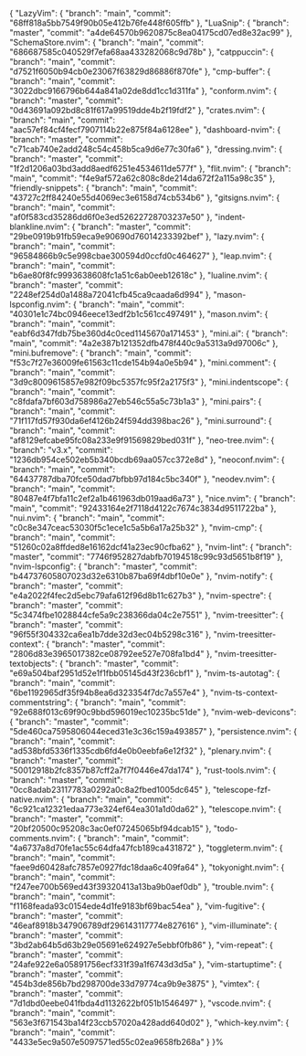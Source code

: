 {
  "LazyVim": { "branch": "main", "commit": "68ff818a5bb7549f90b05e412b76fe448f605ffb" },
  "LuaSnip": { "branch": "master", "commit": "a4de64570b9620875c8ea04175cd07ed8e32ac99" },
  "SchemaStore.nvim": { "branch": "main", "commit": "686687585c040529f7efa68aa433282068c9d78b" },
  "catppuccin": { "branch": "main", "commit": "d7521f6050b94cb0e23067f63829d86886f870fe" },
  "cmp-buffer": { "branch": "main", "commit": "3022dbc9166796b644a841a02de8dd1cc1d311fa" },
  "conform.nvim": { "branch": "master", "commit": "0d43691a092bd8c81f617a99519dde4b2f19fdf2" },
  "crates.nvim": { "branch": "main", "commit": "aac57ef84cf4fecf7907114b22e875f84a6128ee" },
  "dashboard-nvim": { "branch": "master", "commit": "c71cab740e2add248c54c458b5ca9d6e77c30fa6" },
  "dressing.nvim": { "branch": "master", "commit": "1f2d1206a03bd3add8aedf6251e4534611de577f" },
  "flit.nvim": { "branch": "main", "commit": "f4e9af572a62c808c8de214da672f2a115a98c35" },
  "friendly-snippets": { "branch": "main", "commit": "43727c2ff84240e55d4069ec3e6158d74cb534b6" },
  "gitsigns.nvim": { "branch": "main", "commit": "af0f583cd35286dd6f0e3ed52622728703237e50" },
  "indent-blankline.nvim": { "branch": "master", "commit": "29be0919b91fb59eca9e90690d76014233392bef" },
  "lazy.nvim": { "branch": "main", "commit": "96584866b9c5e998cbae300594d0ccfd0c464627" },
  "leap.nvim": { "branch": "main", "commit": "b6ae80f8fc9993638608fc1a51c6ab0eeb12618c" },
  "lualine.nvim": { "branch": "master", "commit": "2248ef254d0a1488a72041cfb45ca9caada6d994" },
  "mason-lspconfig.nvim": { "branch": "main", "commit": "40301e1c74bc0946eece13edf2b1c561cc497491" },
  "mason.nvim": { "branch": "main", "commit": "eabf6d347fdb75be360d4c0ced1145670a171453" },
  "mini.ai": { "branch": "main", "commit": "4a2e387b121352dfb478f440c9a5313a9d97006c" },
  "mini.bufremove": { "branch": "main", "commit": "f53c7f27e36009fe61563c11cde154b94a0e5b94" },
  "mini.comment": { "branch": "main", "commit": "3d9c8009615857e982f09bc5357fc95f2a2175f3" },
  "mini.indentscope": { "branch": "main", "commit": "c8fdafa7bf603d758986a27eb546c55a5c73b1a3" },
  "mini.pairs": { "branch": "main", "commit": "71f117fd57f930da6ef4126b24f594dd398bac26" },
  "mini.surround": { "branch": "main", "commit": "af8129efcabe95fc08a233e9f91569829bed031f" },
  "neo-tree.nvim": { "branch": "v3.x", "commit": "1236db954ce502eb5b340bcdb69aa057cc372e8d" },
  "neoconf.nvim": { "branch": "main", "commit": "64437787dba70fce50dad7bfbb97d184c5bc340f" },
  "neodev.nvim": { "branch": "main", "commit": "80487e4f7bfa11c2ef2a1b461963db019aad6a73" },
  "nice.nvim": { "branch": "main", "commit": "92433164e2f7118d4122c7674c3834d9511722ba" },
  "nui.nvim": { "branch": "main", "commit": "c0c8e347ceac53030f5c1ece1c5a5b6a17a25b32" },
  "nvim-cmp": { "branch": "main", "commit": "51260c02a8ffded8e16162dcf41a23ec90cfba62" },
  "nvim-lint": { "branch": "master", "commit": "7746f952827dabfb70194518c99c93d5651b8f19" },
  "nvim-lspconfig": { "branch": "master", "commit": "b44737605807023d32e6310b87ba69f4dbf10e0e" },
  "nvim-notify": { "branch": "master", "commit": "e4a2022f4fec2d5ebc79afa612f96d8b11c627b3" },
  "nvim-spectre": { "branch": "master", "commit": "5c3474fbe1028844cfe5a9c238366da04c2e7551" },
  "nvim-treesitter": { "branch": "master", "commit": "96f55f304332ca6ea1b7dde32d3ec04b5298c316" },
  "nvim-treesitter-context": { "branch": "master", "commit": "2806d83e3965017382ce08792ee527e708fa1bd4" },
  "nvim-treesitter-textobjects": { "branch": "master", "commit": "e69a504baf2951d52e1f1fbb05145d43f236cbf1" },
  "nvim-ts-autotag": { "branch": "main", "commit": "6be1192965df35f94b8ea6d323354f7dc7a557e4" },
  "nvim-ts-context-commentstring": { "branch": "main", "commit": "92e688f013c69f90c9bbd596019ec10235bc51de" },
  "nvim-web-devicons": { "branch": "master", "commit": "5de460ca7595806044eced31e3c36c159a493857" },
  "persistence.nvim": { "branch": "main", "commit": "ad538bfd5336f1335cdb6fd4e0b0eebfa6e12f32" },
  "plenary.nvim": { "branch": "master", "commit": "50012918b2fc8357b87cff2a7f7f0446e47da174" },
  "rust-tools.nvim": { "branch": "master", "commit": "0cc8adab23117783a0292a0c8a2fbed1005dc645" },
  "telescope-fzf-native.nvim": { "branch": "main", "commit": "6c921ca12321edaa773e324ef64ea301a1d0da62" },
  "telescope.nvim": { "branch": "master", "commit": "20bf20500c95208c3ac0ef07245065bf94dcab15" },
  "todo-comments.nvim": { "branch": "main", "commit": "4a6737a8d70fe1ac55c64dfa47fcb189ca431872" },
  "toggleterm.nvim": { "branch": "main", "commit": "faee9d60428afc7857e0927fdc18daa6c409fa64" },
  "tokyonight.nvim": { "branch": "main", "commit": "f247ee700b569ed43f39320413a13ba9b0aef0db" },
  "trouble.nvim": { "branch": "main", "commit": "f1168feada93c0154ede4d1fe9183bf69bac54ea" },
  "vim-fugitive": { "branch": "master", "commit": "46eaf8918b347906789df296143117774e827616" },
  "vim-illuminate": { "branch": "master", "commit": "3bd2ab64b5d63b29e05691e624927e5ebbf0fb86" },
  "vim-repeat": { "branch": "master", "commit": "24afe922e6a05891756ecf331f39a1f6743d3d5a" },
  "vim-startuptime": { "branch": "master", "commit": "454b3de856b7bd298700de33d79774ca9b9e3875" },
  "vimtex": { "branch": "master", "commit": "7d1dbd0eebe041fbda4d1132622bf051b1546497" },
  "vscode.nvim": { "branch": "main", "commit": "563e3f671543ba14f23ccb57020a428add640d02" },
  "which-key.nvim": { "branch": "main", "commit": "4433e5ec9a507e5097571ed55c02ea9658fb268a" }
}%
